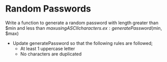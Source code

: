 # Random Passwords
Write a function to generate a random password with length greater than $min and less than $max using ASCII characters. ex: generatePassword($min, $max)


* Update generatePassword so that the following rules are followed;
  * At least 1 uppercase letter
  * No characters are duplicated

